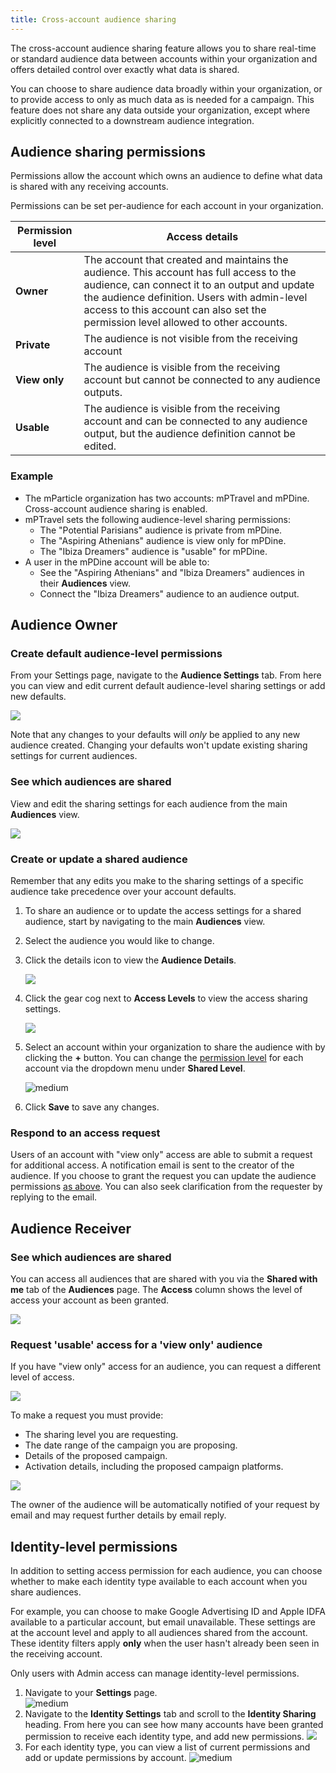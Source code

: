 ```yaml
---
title: Cross-account audience sharing
---
```


The cross-account audience sharing feature allows you to share real-time or standard audience data between accounts within your organization and offers detailed control over exactly what data is shared.

You can choose to share audience data broadly within your organization, or to provide access to only as much data as is needed for a campaign. This feature does not share any data outside your organization, except where explicitly connected to a downstream audience integration.

## Audience sharing permissions

Permissions allow the account which owns an audience to define what data is shared with any receiving accounts.

Permissions can be set per-audience for each account in your organization.

| Permission level | Access details |
| --------- | -------- |
| **Owner** | The account that created and maintains the audience. This account has full access to the audience, can connect it to an output and update the audience definition. Users with admin-level access to this account can also set the permission level allowed to other accounts. |
| **Private** | The audience is not visible from the receiving account |
| **View only** | The audience is visible from the receiving account but cannot be connected to any audience outputs. |
| **Usable** | The audience is visible from the receiving account and can be connected to any audience output, but the audience definition cannot be edited. |

### Example

* The mParticle organization has two accounts: mPTravel and mPDine. Cross-account audience sharing is enabled.
* mPTravel sets the following audience-level sharing permissions:
  * The "Potential Parisians" audience is private from mPDine.
  * The "Aspiring Athenians" audience is view only for mPDine.
  * The "Ibiza Dreamers" audience is "usable" for mPDine.
* A user in the mPDine account will be able to:
  * See the "Aspiring Athenians" and "Ibiza Dreamers" audiences in their **Audiences** view.
  * Connect the "Ibiza Dreamers" audience to an audience output.

## Audience Owner

### Create default audience-level permissions

From your Settings page, navigate to the **Audience Settings** tab. From here you can view and edit current default audience-level sharing settings or add new defaults.

![](/images/audience-sharing-default-permission.png)

Note that any changes to your defaults will _only_ be applied to any new audience created. Changing your defaults won't update existing sharing settings for current audiences.

### See which audiences are shared

View and edit the sharing settings for each audience from the main **Audiences** view.

![](/images/audience-sharing-list-view.png)

### Create or update a shared audience

<aside>Remember that any edits you make to the sharing settings of a specific audience take precedence over your account defaults.</aside>

1. To share an audience or to update the access settings for a shared audience, start by navigating to the main **Audiences** view.
2. Select the audience you would like to change.
3. Click the details icon to view the **Audience Details**.

    ![](/images/audience-sharing-audience-details.png)

4. Click the gear cog next to **Access Levels** to view the access sharing settings.

    ![](/images/audience-sharing-audience-access-levels.png)

5. Select an account within your organization to share the audience with by clicking the **+** button. You can change the [permission level](#audience-sharing-permissions) for each account via the dropdown menu under **Shared Level**.

    ![medium](/images/audience-sharing-audience-permissions.png)

6. Click **Save** to save any changes.

### Respond to an access request

Users of an account with "view only" access are able to submit a request for additional access. A notification email is sent to the creator of the audience. If you choose to grant the request you can update the audience permissions [as above](#update-sharing-permissions-for-an-audience). You can also seek clarification from the requester by replying to the email.

## Audience Receiver

### See which audiences are shared

You can access all audiences that are shared with you via the **Shared with me** tab of the **Audiences** page. The **Access** column shows the level of access your account as been granted.

![](/images/audience-sharing-receiver-list.png)

### Request 'usable' access for a 'view only' audience

If you have "view only" access for an audience, you can request a different level of access.

![](/images/audience-sharing-request.png)

To make a request you must provide:

* The sharing level you are requesting.
* The date range of the campaign you are proposing.
* Details of the proposed campaign.
* Activation details, including the proposed campaign platforms.

![](/images/audience-sharing-request-details.png)

The owner of the audience will be automatically notified of your request by email and may request further details by email reply.

## Identity-level permissions

In addition to setting access permission for each audience, you can choose whether to make each identity type available to each account when you share audiences.

For example, you can choose to make Google Advertising ID and Apple IDFA available to a particular account, but email unavailable. These settings are at the account level and apply to all audiences shared from the account. These identity filters apply **only** when the user hasn't already been seen in the receiving account.

Only users with Admin access can manage identity-level permissions.

1. Navigate to your **Settings** page.  
  ![medium](/images/audience-sharing-account-settings.png)
2. Navigate to the **Identity Settings** tab and scroll to the **Identity Sharing** heading. From here you can see how many accounts have been granted permission to receive each identity type, and add new permissions.
  ![](/images/audience-sharing-id-level.png)
3. For each identity type, you can view a list of current permissions and add or update permissions by account.
  ![medium](/images/audience-sharing-id-permission.png)
